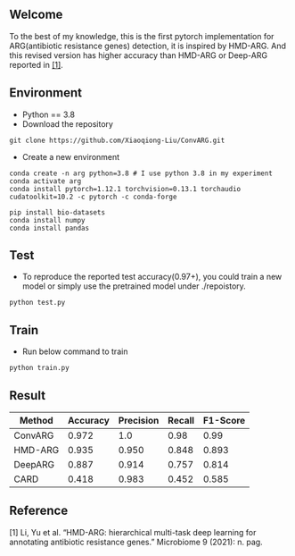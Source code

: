 ## Welcome
To the best of my knowledge, this is the first pytorch implementation for ARG(antibiotic resistance genes) detection, it is inspired by HMD-ARG. And this revised version has higher accuracy than HMD-ARG or Deep-ARG reported in <a href="https://microbiomejournal.biomedcentral.com/articles/10.1186/s40168-021-01002-3">[1]</a>.

## Environment
* Python == 3.8
* Download the repository
```
git clone https://github.com/Xiaoqiong-Liu/ConvARG.git
```

* Create a new environment
```
conda create -n arg python=3.8 # I use python 3.8 in my experiment
conda activate arg
conda install pytorch=1.12.1 torchvision=0.13.1 torchaudio cudatoolkit=10.2 -c pytorch -c conda-forge

pip install bio-datasets
conda install numpy
conda install pandas
```

## Test
* To reproduce the reported test accuracy(0.97+), you could train a new model or simply use the pretrained model under ./repoistory.
```
python test.py

```

## Train
* Run below command to train
```
python train.py

```

## Result
| Method   | Accuracy | Precision | Recall | F1-Score |
|----------|----------|-----------|--------|----------|
| ConvARG  |0.972     |1.0        |0.98    |0.99      |
|HMD-ARG | 0.935     | 0.950      | 0.848   | 0.893    |
| DeepARG | 0.887   | 0.914      | 0.757   | 0.814     |
|CARD   |0.418  | 0.983 | 0.452 | 0.585 |


## Reference
[1] Li, Yu et al. “HMD-ARG: hierarchical multi-task deep learning for annotating antibiotic resistance genes.” Microbiome 9 (2021): n. pag.

